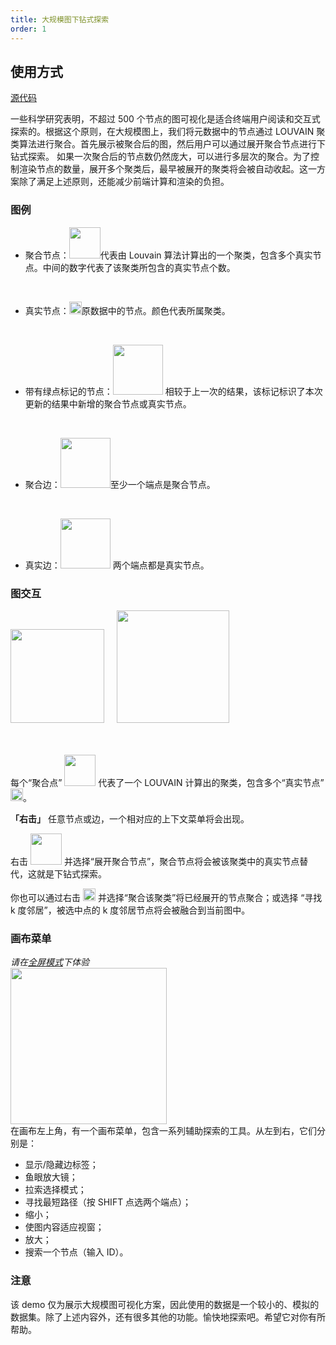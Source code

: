 ```yaml
---
title: 大规模图下钻式探索
order: 1
---
```


## 使用方式

<a className='description' href='https://github.com/antvis/g6' target='_blanck'>源代码</a>

一些科学研究表明，不超过 500 个节点的图可视化是适合终端用户阅读和交互式探索的。根据这个原则，在大规模图上，我们将元数据中的节点通过 LOUVAIN 聚类算法进行聚合。首先展示被聚合后的图，然后用户可以通过展开聚合节点进行下钻式探索。
如果一次聚合后的节点数仍然庞大，可以进行多层次的聚合。为了控制渲染节点的数量，展开多个聚类后，最早被展开的聚类将会被自动收起。这一方案除了满足上述原则，还能减少前端计算和渲染的负担。

### 图例
- 聚合节点：<img src='https://gw.alipayobjects.com/mdn/rms_f8c6a0/afts/img/A*1y4AS7ucVXMAAAAAAAAAAAAAARQnAQ' width=50  style='min-width: 10px' />代表由 Louvain 算法计算出的一个聚类，包含多个真实节点。中间的数字代表了该聚类所包含的真实节点个数。
<br />

- 真实节点：<img src='https://gw.alipayobjects.com/mdn/rms_f8c6a0/afts/img/A*IOgvSLWF1IQAAAAAAAAAAAAAARQnAQ' width=20 style='min-width: 10px' />原数据中的节点。颜色代表所属聚类。
<br />

- 带有绿点标记的节点：<img src='https://gw.alipayobjects.com/mdn/rms_f8c6a0/afts/img/A*EdtxSYsEeeQAAAAAAAAAAAAAARQnAQ' width=80 style='min-width: 10px' /> 相较于上一次的结果，该标记标识了本次更新的结果中新增的聚合节点或真实节点。
<br />

- 聚合边：<img src='https://gw.alipayobjects.com/mdn/rms_f8c6a0/afts/img/A*WG4sQaSj00QAAAAAAAAAAAAAARQnAQ' width=80 style='min-width: 10px' />至少一个端点是聚合节点。
<br />

- 真实边：<img src='https://gw.alipayobjects.com/mdn/rms_f8c6a0/afts/img/A*sIHZRZSh_jAAAAAAAAAAAAAAARQnAQ' width=80 style='min-width: 10px' /> 两个端点都是真实节点。

### 图交互

<img src='https://gw.alipayobjects.com/mdn/rms_f8c6a0/afts/img/A*IgoxQ7wfjCcAAAAAAAAAAAAAARQnAQ' width=150 style='min-width: 10px' />
&nbsp; &nbsp; <img src='https://gw.alipayobjects.com/mdn/rms_f8c6a0/afts/img/A*cCk4SrHVfDsAAAAAAAAAAAAAARQnAQ' width=180 style='min-width: 10px' />

<br /><br />
每个“聚合点” <img src='https://gw.alipayobjects.com/mdn/rms_f8c6a0/afts/img/A*1y4AS7ucVXMAAAAAAAAAAAAAARQnAQ' width=50  style='min-width: 10px' /> 代表了一个 LOUVAIN 计算出的聚类，包含多个“真实节点” <img src='https://gw.alipayobjects.com/mdn/rms_f8c6a0/afts/img/A*IOgvSLWF1IQAAAAAAAAAAAAAARQnAQ' width=20 style='min-width: 10px' />。

**「右击」** 任意节点或边，一个相对应的上下文菜单将会出现。

右击 <img src='https://gw.alipayobjects.com/mdn/rms_f8c6a0/afts/img/A*1y4AS7ucVXMAAAAAAAAAAAAAARQnAQ' width=50 style='min-width: 10px' /> 并选择“展开聚合节点”，聚合节点将会被该聚类中的真实节点替代，这就是下钻式探索。

你也可以通过右击 <img src='https://gw.alipayobjects.com/mdn/rms_f8c6a0/afts/img/A*IOgvSLWF1IQAAAAAAAAAAAAAARQnAQ' width=20 style='min-width: 10px' /> 并选择“聚合该聚类”将已经展开的节点聚合；或选择 “寻找 k 度邻居”，被选中点的 k 度邻居节点将会被融合到当前图中。

### 画布菜单
*请在[全屏模式](/zh/largegraph)下体验*
<br />
<img src='https://gw.alipayobjects.com/mdn/rms_f8c6a0/afts/img/A*FKbFRIzj34EAAAAAAAAAAAAAARQnAQ' width=250 style='min-width: 10px' />
<br />
在画布左上角，有一个画布菜单，包含一系列辅助探索的工具。从左到右，它们分别是：
<br />

- 显示/隐藏边标签；
- 鱼眼放大镜；
- 拉索选择模式；
- 寻找最短路径（按 SHIFT 点选两个端点）；
- 缩小；
- 使图内容适应视窗；
- 放大；
- 搜索一个节点（输入 ID）。


### 注意
该 demo 仅为展示大规模图可视化方案，因此使用的数据是一个较小的、模拟的数据集。除了上述内容外，还有很多其他的功能。愉快地探索吧。希望它对你有所帮助。